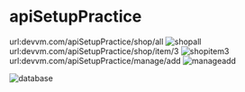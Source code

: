 # apiSetupPractice

url:devvm.com/apiSetupPractice/shop/all
![shopall](https://user-images.githubusercontent.com/36894305/38684777-6e711f0e-3e3e-11e8-8d37-529e57dacc87.JPG)
url:devvm.com/apiSetupPractice/shop/item/3
![shopitem3](https://user-images.githubusercontent.com/36894305/38684813-8c9a03ce-3e3e-11e8-847c-b240c3782c0e.JPG)
url:devvm.com/apiSetupPractice/manage/add
![manageadd](https://user-images.githubusercontent.com/36894305/38684830-9749affe-3e3e-11e8-86db-6e25dd97bd52.JPG)

![database](https://user-images.githubusercontent.com/36894305/38684738-56ac4f88-3e3e-11e8-852b-ec0fd6fa8d97.JPG)
